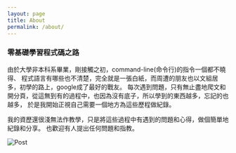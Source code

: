 ```yaml
---
layout: page
title: About
permalink: /about/
---
```



### 零基礎學習程式碼之路

由於大學非本科系畢業，剛接觸之初，command-line(命令行)的指令一個都不曉得、
程式語言有哪些也不清楚，完全就是一張白紙，而周遭的朋友也以文組居多，初學的路上，google成了最好的戰友。
每次遇到問題，只有無止盡地爬文和開分頁，從這無到有的過程中，也因為沒有底子，所以學到的東西越多，忘記的也越多，
於是我開始正視自己需要一個地方為這些歷程做紀錄。

我的資歷還很淺無法作教學，只是將這些過程中有遇到的問題和心得，做個簡單地紀錄和分享。
也歡迎有人提出任何問題和指教。



![Post](/images/obama.jpg)
